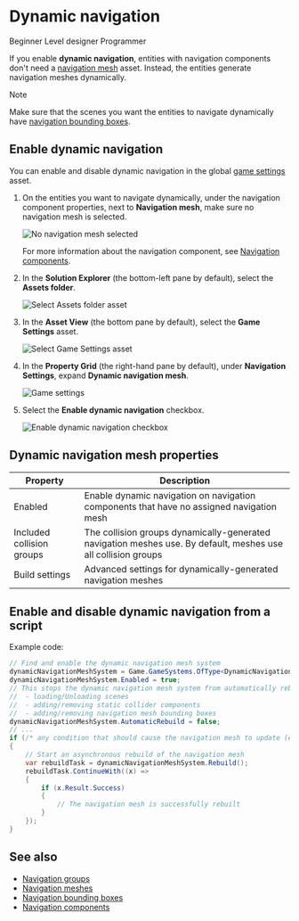 # Dynamic navigation

<span class="badge text-bg-primary">Beginner</span>
<span class="badge text-bg-success">Level designer</span>
<span class="badge text-bg-success">Programmer</span>

If you enable **dynamic navigation**, entities with navigation components don't need a [navigation mesh](navigation-meshes.md) asset. Instead, the entities generate navigation meshes dynamically.

> [!Note]
> Make sure that the scenes you want the entities to navigate dynamically have [navigation bounding boxes](navigation-bounding-boxes.md).

## Enable dynamic navigation

You can enable and disable dynamic navigation in the global [game settings](../game-studio/game-settings.md) asset.

1. On the entities you want to navigate dynamically, under the navigation component properties, next to **Navigation mesh**, make sure no navigation mesh is selected.

    ![No navigation mesh selected](media/no-navigation-mesh-selected.png)

    For more information about the navigation component, see [Navigation components](navigation-components.md).

2. In the **Solution Explorer** (the bottom-left pane by default), select the **Assets folder**.

    ![Select Assets folder asset](media/select-asset-folder.png)

3. In the **Asset View** (the bottom pane by default), select the **Game Settings** asset.

    ![Select Game Settings asset](media/select-game-settings-asset.png)

4. In the **Property Grid** (the right-hand pane by default), under **Navigation Settings**, expand **Dynamic navigation mesh**.

   ![Game settings](media/expand-dynamic-navigation-mesh.png)

5. Select the **Enable dynamic navigation** checkbox.

    ![Enable dynamic navigation checkbox](media/enable-dynamic-navigation.png)

## Dynamic navigation mesh properties

| Property | Description |
|---------------------------|--------------
| Enabled | Enable dynamic navigation on navigation components that have no assigned navigation mesh |
| Included collision groups | The collision groups dynamically-generated navigation meshes use. By default, meshes use all collision groups |
| Build settings | Advanced settings for dynamically-generated navigation meshes |

## Enable and disable dynamic navigation from a script

Example code:

```cs
// Find and enable the dynamic navigation mesh system
dynamicNavigationMeshSystem = Game.GameSystems.OfType<DynamicNavigationMeshSystem>().FirstOrDefault();
dynamicNavigationMeshSystem.Enabled = true;
// This stops the dynamic navigation mesh system from automatically rebuilding in the folowing cases:
//  - loading/Unloading scenes
//  - adding/removing static collider components
//  - adding/removing navigation mesh bounding boxes
dynamicNavigationMeshSystem.AutomaticRebuild = false;
// ...
if (/* any condition that should cause the navigation mesh to update (eg open/close door) */)
{
	// Start an asynchronous rebuild of the navigation mesh
	var rebuildTask = dynamicNavigationMeshSystem.Rebuild();
	rebuildTask.ContinueWith((x) =>
	{
		if (x.Result.Success)
		{
			// The navigation mesh is successfully rebuilt
		}
	});
}
```

## See also

* [Navigation groups](navigation-groups.md)
* [Navigation meshes](navigation-meshes.md)
* [Navigation bounding boxes](navigation-bounding-boxes.md)
* [Navigation components](navigation-components.md)